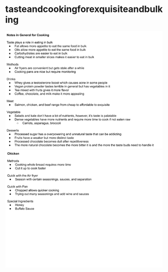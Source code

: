 # tasteandcookingforexquisiteandbulking

![Notes in General](Resources/001NotesinGeneral.png)\
![Notes in General](Resources/002Chicken.png)
